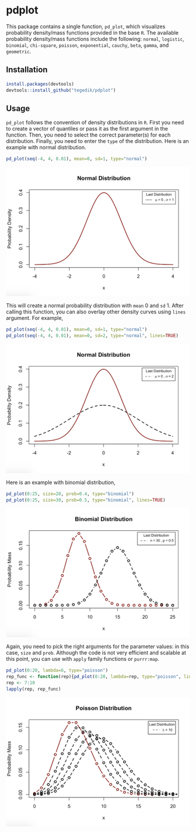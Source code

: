 # pdplot

This package contains a single function, `pd_plot`, which visualizes probability density/mass functions provided in the base `R`. The available probability density/mass functions include the following: `normal`, `logistic`, `binomial`, `chi-square`, `poisson`, `exponential`, `cauchy`, `beta`, `gamma`, and `geometric`. 

## Installation

``` r
install.packages(devtools)
devtools::install_github("tegedik/pdplot")
```

## Usage

`pd_plot` follows the convention of density distributions in `R`. First you need to create a vector of quantiles or pass it as the first argument in the function. Then, you need to select the correct parameter(s) for each distribution. Finally, you need to enter the `type` of the distribution. Here is an example with normal distribution.

``` r
pd_plot(seq(-4, 4, 0.01), mean=0, sd=1, type="normal")
```

![](man/figures/normal1.png)

This will create a normal probability distribution with `mean` 0 and `sd` 1. After calling this function, you can also overlay other density curves using `lines` argument. For example,

``` r
pd_plot(seq(-4, 4, 0.01), mean=0, sd=1, type="normal")
pd_plot(seq(-4, 4, 0.01), mean=0, sd=2, type="normal", lines=TRUE)
```
![](man/figures/normal2.png)

Here is an example with binomial distribution,

``` r
pd_plot(0:25, size=20, prob=0.4, type="binomial")
pd_plot(0:25, size=30, prob=0.5, type="binomial", lines=TRUE)
```
![](man/figures/binomial.png)

Again, you need to pick the right arguments for the parameter values: in this case, `size` and `prob`.
Although the code is not very efficient and scalable at this point, you can use with `apply` family functions or `purrr:map`.

``` r
pd_plot(0:20, lambda=6, type="poisson")
rep_func <- function(rep){pd_plot(0:20, lambda=rep, type="poisson", lines=TRUE)}
rep <- 7:10
lapply(rep, rep_func)
```
![](man/figures/poisson.png)


